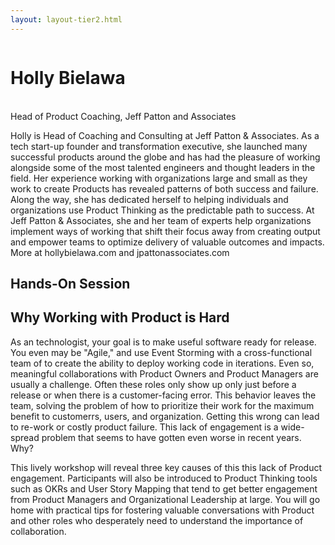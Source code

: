 ```yaml
---
layout: layout-tier2.html
---
```

<div class="container section featured-speaker">
   <div class="row">
     <div class="col-xs-12 col-sm-2 new-img-container">
       <img class="new-speaker-page-img holly-bielawa" />
       </div>
     <div class="col-xs-12 col-sm-10 copy-container">
       <h1 class="speaker-header">Holly Bielawa</h1>
       <br>
       <span class="speaker-subtitle">Head of Product Coaching, Jeff Patton and Associates</span>
       <p>Holly is Head of Coaching and Consulting at Jeff Patton & Associates.   As a tech start-up founder and transformation executive, she launched many successful products around the globe and has had the pleasure of working alongside some of the most talented engineers and thought leaders in the field.   Her experience working with organizations large and small as they work to create Products has revealed patterns of both success and failure.   Along the way, she has dedicated herself to helping individuals and organizations use Product Thinking as the predictable path to success.  At  Jeff Patton & Associates, she and her team of experts help organizations implement ways of working that shift their focus away from creating output and empower teams to optimize delivery of valuable outcomes and impacts.  More at hollybielawa.com and jpattonassociates.com</p>
       <h2>Hands-On Session</h2>
        <h2 class="gold">Why Working with Product is Hard</h2>
       <p>As an technologist, your goal is to make useful software ready for release.  You even may be "Agile," and use Event Storming with a cross-functional team of to create the ability to deploy working code in iterations.  Even so, meaningful collaborations with Product Owners and Product Managers are usually a challenge. Often these roles only show up only just before a release or when there is a customer-facing error.  This behavior leaves the team, solving the problem of how to prioritize their work for the maximum benefit to customerrs, users, and organization.  Getting this wrong can lead to re-work or costly product failure. This lack of engagement is a wide-spread problem that seems to have gotten even worse in recent years. Why?</p>
        <p>This lively workshop will reveal three key causes of this this lack of Product engagement.  Participants will also be introduced to Product Thinking tools such as OKRs and User Story Mapping that tend to get better engagement from Product Managers and Organizational Leadership at large.  You will go home with practical tips for fostering valuable conversations with Product and other roles who desperately need to understand the importance of collaboration.</p>
     </div>
   </div>
 </div>